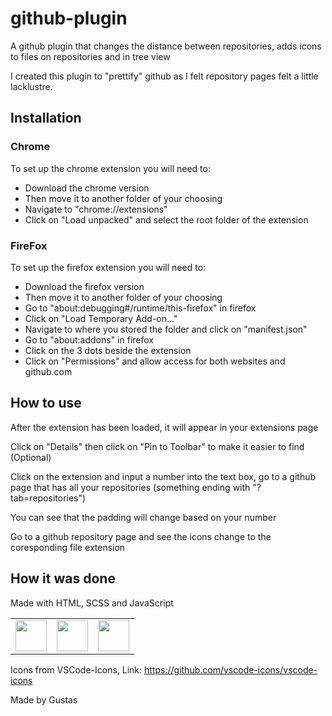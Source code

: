 # github-plugin
A github plugin that changes the distance between repositories, adds icons to files on repositories and in tree view

I created this plugin to "prettify" github as I felt repository pages felt a little lacklustre.

<h2>Installation</h2>

<h3>Chrome</h3>

To set up the chrome extension you will need to:

<ul>
  <li>Download the chrome version</li>
  <li>Then move it to another folder of your choosing</li>
  <li>Navigate to "chrome://extensions"</li>
  <li>Click on "Load unpacked" and select the root folder of the extension</li>
</ul>

<h3>FireFox</h3>

To set up the firefox extension you will need to:

<ul>
  <li>Download the firefox version</li>
  <li>Then move it to another folder of your choosing</li>
  <li>Go to "about:debugging#/runtime/this-firefox" in firefox</li>
  <li>Click on "Load Temporary Add-on..."</li>
  <li>Navigate to where you stored the folder and click on "manifest.json"</li>
  <li>Go to "about:addons" in firefox</li>
  <li>Click on the 3 dots beside the extension</li>
  <li>Click on "Permissions" and allow access for both websites and github.com</li>
</ul>

<h2>How to use</h2>

After the extension has been loaded, it will appear in your extensions page

Click on "Details" then click on "Pin to Toolbar" to make it easier to find (Optional)

Click on the extension and input a number into the text box, go to a github page that has all your repositories 
(something ending with "?tab=repositories")

You can see that the padding will change based on your number

Go to a github repository page and see the icons change to the coresponding file extension

<h2>How it was done</h2>

<p>Made with HTML, SCSS and JavaScript</p>

<table>
  <tr>
    <td>          
      <img src = "https://github.com/Gustas1/github-plugin/assets/70669645/9066c7db-f42d-445b-8e90-0fb1447f683b" width = 50px height = 50px>
    </td>
    <td>
      <img src = "https://github.com/Gustas1/github-plugin/assets/70669645/f775e7da-bf41-4a5f-bd3c-e6e517e44452" width = 50px height = 50px>
    </td>    
    <td>
      <img src = "https://github.com/Gustas1/github-plugin/assets/70669645/7e789a57-d63f-4501-a4ba-4d1310ada953" width = 50px height = 50px>
    </td>
  </tr>
</table>

<p>Icons from VSCode-Icons, Link: <a href = "https://github.com/vscode-icons/vscode-icons">https://github.com/vscode-icons/vscode-icons</a></p>

<p>Made by Gustas</p>
